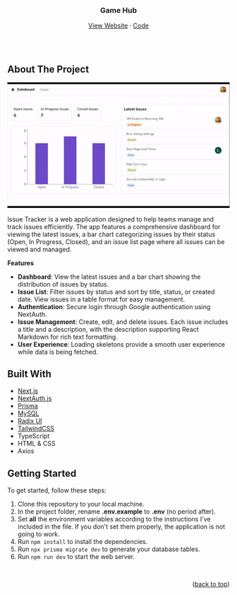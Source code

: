 <div id="top"></div>

<br />
<div align="center">  
  <h3 align="center">Game Hub</h3>

  <p align="center">
    <a href="https://lorena-swe-issue-tracker.vercel.app" target="_blank">View Website</a>
    ·
    <a href="https://github.com/lorena-swe/issue-tracker">Code</a>
  </p>
</div>

<br /><br />

<!-- ABOUT THE PROJECT -->

## About The Project
<div align="center">
  <a href="https://lorena-swe-issue-tracker.vercel.app">
    <img src="app/assets/IssueTrackerGif_20s.gif">
  </a>
</div>

Issue Tracker is a web application designed to help teams manage and track issues efficiently. The app features a comprehensive dashboard for viewing the latest issues, a bar chart categorizing issues by their status (Open, In Progress, Closed), and an issue list page where all issues can be viewed and managed.

**Features**

- **Dashboard**: View the latest issues and a bar chart showing the distribution of issues by status.
- **Issue List**: Filter issues by status and sort by title, status, or created date. View issues in a table format for easy management.
- **Authentication**: Secure login through Google authentication using NextAuth.
- **Issue Management**: Create, edit, and delete issues. Each issue includes a title and a description, with the description supporting React Markdown for rich text formatting.
- **User Experience**: Loading skeletons provide a smooth user experience while data is being fetched.

## Built With

- [Next.js](https://nextjs.org/)
- [NextAuth.js](https://next-auth.js.org/)
- [Prisma](https://www.prisma.io/)
- [MySQL](https://www.mysql.com/)
- [Radix UI](https://www.radix-ui.com/)
- [TailwindCSS](https://tailwindcss.com/)
- TypeScript
- HTML & CSS
- Axios

<!-- GETTING STARTED -->

## Getting Started

To get started, follow these steps:

1. Clone this repository to your local machine.
2. In the project folder, rename **.env.example** to **.env** (no period after).
3. Set **all** the environment variables according to the instructions I've included in the file. If you don't set them properly, the application is not going to work.
4. Run `npm install` to install the dependencies.
5. Run `npx prisma migrate dev` to generate your database tables.
6. Run `npm run dev` to start the web server.

<br />

<p align="right">(<a href="#top">back to top</a>)</p>
